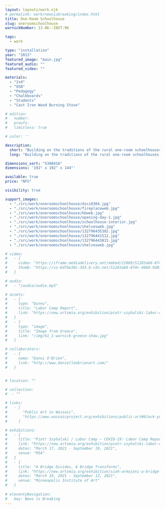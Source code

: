 ```yaml
---
layout: layouts/work.njk
# permalink: work/newsisbreaking/index.html
title: One-Room Schoolhouse
slug: oneroomschoolhouse
warnickNumber: 13.06::INST:96

tags:
  - work

type: "installation"
year: "2013"
featured_image: "main.jpg"
featured_audio: ""
featured_video: ""

materials: 
  - "2x4"
  - "OSB"
  - "Pedagogy"
  - "Chalkboards"
  - "Students"
  - "Cast Iron Wood Burning Stove"

# edition: 
#   number: 
#   proofs: 
#   limitless: true

# color: ''

description:
  short: "Building on the traditions of the rural one-room schoolhouses, a one-room schoolhouse was built on a frozen lake to model an all-inclusive, non-hierarchical learning process."
  long: "Building on the traditions of the rural one-room schoolhouses, a one-room schoolhouse was built on a frozen lake to model an all-inclusive, non-hierarchical learning process."

dimensions_sort: "5308416"
dimensions: '192" x 192" x 144"'

available: true
price: "NFS"

visibility: true

support_images: 
  - "./src/work/oneroomschoolhouse/dsci0304.jpg"
  - "./src/work/oneroomschoolhouse/fireplaceweb.jpg"
  - "./src/work/oneroomschoolhouse/hbweb.jpg"
  - "./src/work/oneroomschoolhouse/opening-day-1.jpg"
  - "./src/work/oneroomschoolhouse/schoolhouse-interior.jpg"
  - "./src/work/oneroomschoolhouse/shelvesweb.jpg"
  - "./src/work/oneroomschoolhouse/132796435302.jpg"
  - "./src/work/oneroomschoolhouse/132796441512.jpg"
  - "./src/work/oneroomschoolhouse/132796443815.jpg"
  - "./src/work/oneroomschoolhouse/shelvesweb.jpg"

# video:
#   - {
#     video: "https://iframe.mediadelivery.net/embed/21069/51283ab6-8f4c-40b8-9d03-58ac4d71df9c",
#     thumb: "https://vz-6d76e30c-3d3.b-cdn.net/51283ab6-8f4c-40b8-9d03-58ac4d71df9c/thumbnail.jpg",
#   }

# audio:
#   - "/audio/audio.mp3"

# assets: 
#   - {
#     type: "bunny",
#     title: "Labor Camp Report",
#     link: "https://new.artsmia.org/exhibition/piotr-szyhalski-labor-camp-covid-19-labor-camp-report"
#   }
#   - {
#     type: "image",
#     title: "Image from Greace",
#     link: "/img/61_1-warnick-greece-show.jpg"
#   }

# collaborators:
#   - {
#     name: "Danni O'Brien",
#     link: "http://www.danielleobrienart.com/"
#   }


# location: ""

# collection:
#  - ""

# links:
#   - [
#       "Public Art in Wassaic",
#       "https://www.wassaicproject.org/exhibitions/public-art#block-yui_3_17_2_1_1635259463800_75918",
#     ]

# exhibitions:
#   - {
#     title: "Piotr Szyhalski / Labor Camp – COVID-19: Labor Camp Report",
#     link: "https://new.artsmia.org/exhibition/piotr-szyhalski-labor-camp-covid-19-labor-camp-report",
#     dates: "March 17, 2021 - September 19, 2021",
#     venue: "MIA"
#   }
#   - {
#     title: "A Bridge Divides, A Bridge Transforms",
#     link: "https://new.artsmia.org/exhibition/siah-armajani-a-bridge-divides-a-bridge-transforms",
#     dates: "March 19, 2021 - September 13, 2021",
#     venue: "Minneapolis Institute of Art"
#   }
  
# eleventyNavigation:
#   key: News is Breaking
---
```

